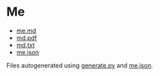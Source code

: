 # Me

- [me.md](me.md)
- [md.pdf](md.pdf)
- [md.txt](md.txt)
- [me.json](me.json)

Files autogenerated using [generate.py](generate.py) and [me.json](me.json).